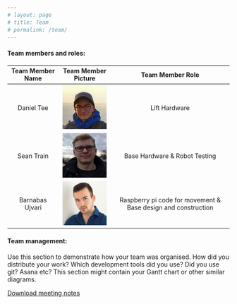 ```yaml
---
# layout: page
# title: Team
# permalink: /team/
---
```

#### Team members and roles: 
  <!-- Add your own picture and role in the table below -->
  
  | Team Member Name | Team Member Picture                              | Team Member Role |
  | :--------------: | :----------------------------------------------: | :--------------: |
  | Daniel Tee       | ![Daniel's Picture](/images/daniels_picture.jpg) | Lift Hardware    |         
  | Sean Train       | ![Sean's Picture](/images/seans_picture.jpg)     | Base Hardware & Robot Testing |        
  | Barnabas Ujvari  | ![Barna's Picture](/images/barnas_picture.jpg)   | Raspberry pi code for movement & Base design and construction | 

#### Team management: 
  Use this section to demonstrate how your team was organised. 
  How did you distribute your work? 
  Which development tools did you use? Did you use git? Asana etc? 
  This section might contain your Gantt chart or other similar diagrams.

[Download meeting notes](/archive/meeting_notes.zip)
